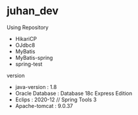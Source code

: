 # juhan_dev

Using Repository
 - HikariCP
 - OJdbc8
 - MyBatis
 - MyBatis-spring
 - spring-test

version
 - java-version	: 1.8
 - Oracle Database	: Database 18c Express Edition
 - Eclips		: 2020-12 // Spring Tools 3
 - Apache-tomcat	: 9.0.37
